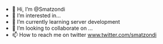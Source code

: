 - 👋 Hi, I’m @Smatzondi
- 👀 I’m interested in...
- 🌱 I’m currently learning server development
- 💞️ I’m looking to collaborate on ...
- 📫 How to reach me on twitter www.twitter.com/smatzondi

<!---
Smatzondi/Smatzondi is a ✨ special ✨ repository because its `README.md` (this file) appears on your GitHub profile.
You can click the Preview link to take a look at your changes.
--->
